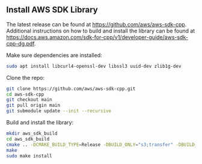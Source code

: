 ## Install AWS SDK Library

The latest release can be found at https://github.com/aws/aws-sdk-cpp.  Additional instructions on how to build and install the library can be found at https://docs.aws.amazon.com/sdk-for-cpp/v1/developer-guide/aws-sdk-cpp-dg.pdf.

Make sure dependencies are installed:
```bash
sudo apt install libcurl4-openssl-dev libssl3 uuid-dev zlib1g-dev
```

Clone the repo:
```bash
git clone https://github.com/aws/aws-sdk-cpp.git
cd aws-sdk-cpp
git checkout main
git pull origin main
git submodule update --init --recursive
```

Build and install the library:
```bash
mkdir aws_sdk_build
cd aws_sdk_build
cmake .. -DCMAKE_BUILD_TYPE=Release -DBUILD_ONLY="s3;transfer" -DBUILD_SHARED_LIBS=OFF -DENABLE_TESTING=OFF
make
sudo make install
```
